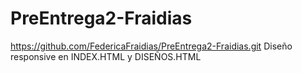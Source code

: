 # PreEntrega2-Fraidias
https://github.com/FedericaFraidias/PreEntrega2-Fraidias.git 
Diseño responsive en INDEX.HTML y DISEÑOS.HTML
